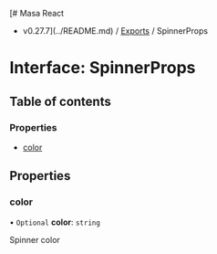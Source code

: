 [# Masa React
 - v0.27.7](../README.md) / [Exports](../modules.md) / SpinnerProps

# Interface: SpinnerProps

## Table of contents

### Properties

- [color](SpinnerProps.md#color)

## Properties

### color

• `Optional` **color**: `string`

Spinner color
